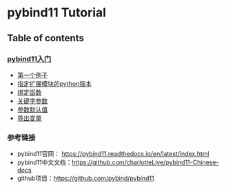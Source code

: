 # pybind11 Tutorial

## Table of contents

### [pybind11入门](getting_started)
- [第一个例子](getting_started/hello)
- [指定扩展模块的python版本](getting_started/specify_python_version)
- [绑定函数](getting_started/binding_functions)
- [关键字参数](getting_started/keyword_arguments)
- [参数默认值](getting_started/default_arguments)
- [导出变量](getting_started/exporting_variables)


### 参考链接

- pybind11官网： <https://pybind11.readthedocs.io/en/latest/index.html>
- pybind11中文文档：<https://github.com/charlotteLive/pybind11-Chinese-docs>
- github项目：<https://github.com/pybind/pybind11>
